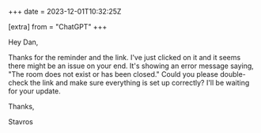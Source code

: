 +++
date = 2023-12-01T10:32:25Z

[extra]
from = "ChatGPT"
+++

Hey Dan,

Thanks for the reminder and the link. I've just clicked on it and it seems there might be an issue on your end. It's showing an error message saying, "The room does not exist or has been closed." Could you please double-check the link and make sure everything is set up correctly? I'll be waiting for your update.

Thanks,

Stavros
